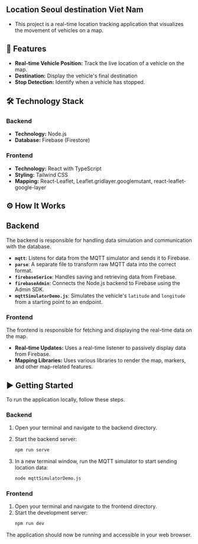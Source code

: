 ## Location Seoul destination Viet Nam
 - This project is a real-time location tracking application that visualizes the movement of vehicles on a map.

 ## 🌟 Features
 * **Real-time Vehicle Position:** Track the live location of a vehicle on the map.
 * **Destination:** Display the vehicle's final destination
 * **Stop Detection:** Identify when a vehicle has stopped.

 ## 🛠️ Technology Stack
 ### Backend
 * **Technology:** Node.js
* **Database:** Firebase (Firestore)
### Frontend
* **Technology:** React with TypeScript
* **Styling:** Tailwind CSS
* **Mapping:** React-Leaflet, Leaflet.gridlayer.googlemutant, react-leaflet-google-layer

## ⚙️ How It Works

## Backend
The backend is responsible for handling data simulation and communication with the database.

* **`mqtt`**: Listens for data from the MQTT simulator and sends it to Firebase.
* **`parse`**: A separate file to transform raw MQTT data into the correct format.
* **`firebaseSerice`**: Handles saving and retrieving data from Firebase.
* **`firebaseAdmin`**: Connects the Node.js backend to Firebase using the Admin SDK.
* **`mqttSimulatorDemo.js`**: Simulates the vehicle's `latitude` and `longitude` from a starting point to an endpoint.

### Frontend
The frontend is responsible for fetching and displaying the real-time data on the map.
* **Real-time Updates:** Uses a real-time listener to passively display data from Firebase.
* **Mapping Libraries:** Uses various libraries to render the map, markers, and other map-related features.

## ▶️ Getting Started

To run the application locally, follow these steps.

### Backend

1.  Open your terminal and navigate to the backend directory.

2.  Start the backend server:
    ```bash
    npm run serve
    ```
3.  In a new terminal window, run the MQTT simulator to start sending location data:
    ```bash
    node mqttSimulatorDemo.js
    ```

### Frontend

1.  Open your terminal and navigate to the frontend directory.
2.  Start the development server:
    ```bash
    npm run dev
    ```

The application should now be running and accessible in your web browser.